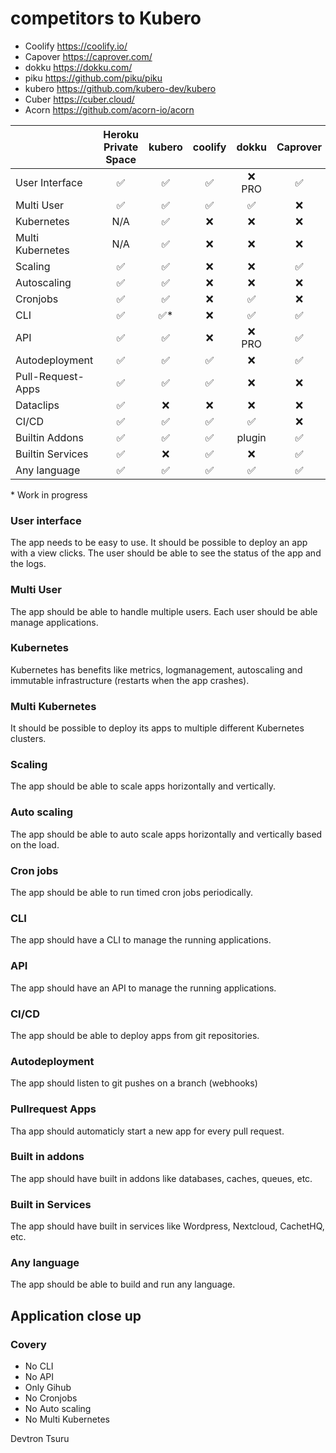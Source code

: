 # competitors to Kubero

- Coolify https://coolify.io/
- Capover https://caprover.com/
- dokku https://dokku.com/
- piku https://github.com/piku/piku
- kubero https://github.com/kubero-dev/kubero
- Cuber https://cuber.cloud/
- Acorn https://github.com/acorn-io/acorn


|              | Heroku <br>Private Space | kubero              | coolify            | dokku              | Caprover           | piku               | Cuber              | Acorn              |
|-------------------|:-------------------:|:------------------:|:------------------:|:------------------:|:------------------:|:------------------:|:------------------:|:-------------------:|
| User Interface    | :white_check_mark:  | :white_check_mark:  | :white_check_mark: | :x: PRO            | :white_check_mark: | :x:                | :x:                | :x:                |
| Multi User        | :white_check_mark:  | :white_check_mark:  | :white_check_mark: | :white_check_mark: | :x:                | N/A                | N/A                | N/A                |
| Kubernetes        | N/A                 | :white_check_mark:  | :x:                | :x:                | :x:                | :x:                | :white_check_mark: | :white_check_mark: |
| Multi Kubernetes  | N/A                 | :white_check_mark:  | :x:                | :x:                | :x:                | :x:                | :x:                | :x:                |
| Scaling           | :white_check_mark:  | :white_check_mark:  | :x:                | :x:                | :white_check_mark: | vertically         | :x:                | :x:                |
| Autoscaling       | :white_check_mark:  | :white_check_mark:  | :x:                | :x:                | :x:                | :x:                | :x:                | :x:                |
| Cronjobs          | :white_check_mark:  | :white_check_mark:  | :x:                | :white_check_mark: | :x:                | :white_check_mark: | :white_check_mark: | :white_check_mark: |
| CLI               | :white_check_mark:  | :white_check_mark:* | :x:                | :white_check_mark: | :white_check_mark: | :white_check_mark: | :white_check_mark: | :white_check_mark: |
| API               | :white_check_mark:  | :white_check_mark:  | :x:                | :x: PRO            | :white_check_mark: | :x:                | :x:                | :white_check_mark: |
| Autodeployment    | :white_check_mark:  | :white_check_mark:  | :white_check_mark: | :x:                | :white_check_mark: | :x:                | :x:                | :x:                |
| Pull-Request-Apps | :white_check_mark:  | :white_check_mark:  | :white_check_mark: | :x:                | :x:                | :x:                | :x:                | :x:                |
| Dataclips         | :white_check_mark:  | :x:                 | :x:                | :x:                | :x:                | :x:                | :x:                | :x:                |
| CI/CD             | :white_check_mark:  | :white_check_mark:  | :white_check_mark: | :white_check_mark: | :x:                | :white_check_mark: | :x:                | :x:                |
| Builtin Addons    | :white_check_mark:  | :white_check_mark:  | :white_check_mark: | plugin             | :white_check_mark: | :x:                | :x:                | :x:                |
| Builtin Services  | :white_check_mark:  | :x:                 | :white_check_mark: | :x:                | :white_check_mark: | :x:                | :x:                | :x:                |
| Any language      | :white_check_mark:  | :white_check_mark:  | :white_check_mark: | :white_check_mark: | :white_check_mark: | :white_check_mark: | :white_check_mark: | :white_check_mark: |


\* Work in progress


### User interface
The app needs to be easy to use. It should be possible to deploy an app with a view clicks. The user should be able to see the status of the app and the logs.

### Multi User
The app should be able to handle multiple users. Each user should be able manage applications.

### Kubernetes
Kubernetes has benefits like metrics, logmanagement, autoscaling and immutable infrastructure (restarts when the app crashes).

### Multi Kubernetes
It should be possible to deploy its apps to multiple different Kubernetes clusters.
### Scaling
The app should be able to scale apps horizontally and vertically.

### Auto scaling
The app should be able to auto scale apps horizontally and vertically based on the load.

### Cron jobs
The app should be able to run timed cron jobs periodically.

### CLI
The app should have a CLI to manage the running applications.

### API
The app should have an API to manage the running applications.

### CI/CD
The app should be able to deploy apps from git repositories.

### Autodeployment
The app should listen to git pushes on a branch (webhooks)

### Pullrequest Apps
Tha app should automaticly start a new app for every pull request.

### Built in addons
The app should have built in addons like databases, caches, queues, etc.

### Built in Services
The app should have built in services like Wordpress, Nextcloud, CachetHQ, etc.

### Any language
The app should be able to build and run any language.


## Application close up

### Covery
- No CLI
- No API
- Only Gihub
- No Cronjobs
- No Auto scaling
- No Multi Kubernetes

Devtron
Tsuru